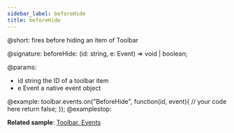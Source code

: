 ```yaml
---
sidebar_label: beforeHide
title: beforeHide
---          
```


@short: fires before hiding an item of Toolbar

@signature: beforeHide: (id: string, e: Event) => void | boolean;

@params:
- id 		string		the ID of a toolbar item
- e         Event       a native event object

<!-- возможно не полная информация @returns:
- result        boolean     false - to prevent hiding of a toolbar item, otherwise - true -->

@example:
toolbar.events.on("BeforeHide", function(id, event){
    // your code here
    return false;
});
@examplestop:

**Related sample**: [Toolbar. Events](https://snippet.dhtmlx.com/xvak1p5y)
